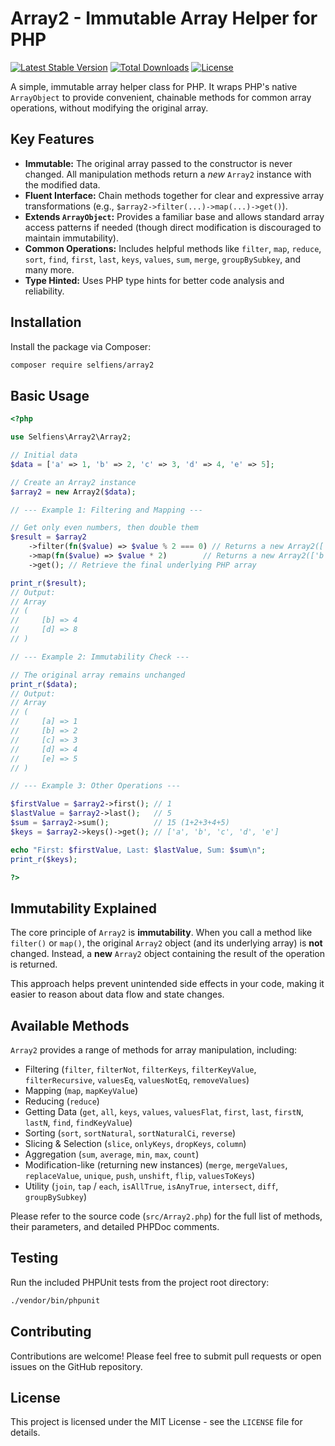 # Array2 - Immutable Array Helper for PHP

[![Latest Stable Version](https://poser.pugx.org/selfiens/array2/v)](//packagist.org/packages/selfiens/array2)
[![Total Downloads](https://poser.pugx.org/selfiens/array2/downloads)](//packagist.org/packages/selfiens/array2)
[![License](https://poser.pugx.org/selfiens/array2/license)](//packagist.org/packages/selfiens/array2)

A simple, immutable array helper class for PHP. It wraps PHP's native `ArrayObject` to provide convenient, chainable methods for common array operations, without modifying the original array.

## Key Features

*   **Immutable:** The original array passed to the constructor is never changed. All manipulation methods return a *new* `Array2` instance with the modified data.
*   **Fluent Interface:** Chain methods together for clear and expressive array transformations (e.g., `$array2->filter(...)->map(...)->get()`).
*   **Extends `ArrayObject`:** Provides a familiar base and allows standard array access patterns if needed (though direct modification is discouraged to maintain immutability).
*   **Common Operations:** Includes helpful methods like `filter`, `map`, `reduce`, `sort`, `find`, `first`, `last`, `keys`, `values`, `sum`, `merge`, `groupBySubkey`, and many more.
*   **Type Hinted:** Uses PHP type hints for better code analysis and reliability.

## Installation

Install the package via Composer:

```bash
composer require selfiens/array2
```

## Basic Usage

```php
<?php

use Selfiens\Array2\Array2;

// Initial data
$data = ['a' => 1, 'b' => 2, 'c' => 3, 'd' => 4, 'e' => 5];

// Create an Array2 instance
$array2 = new Array2($data);

// --- Example 1: Filtering and Mapping ---

// Get only even numbers, then double them
$result = $array2
    ->filter(fn($value) => $value % 2 === 0) // Returns a new Array2(['b' => 2, 'd' => 4])
    ->map(fn($value) => $value * 2)        // Returns a new Array2(['b' => 4, 'd' => 8])
    ->get(); // Retrieve the final underlying PHP array

print_r($result);
// Output:
// Array
// (
//     [b] => 4
//     [d] => 8
// )

// --- Example 2: Immutability Check ---

// The original array remains unchanged
print_r($data);
// Output:
// Array
// (
//     [a] => 1
//     [b] => 2
//     [c] => 3
//     [d] => 4
//     [e] => 5
// )

// --- Example 3: Other Operations ---

$firstValue = $array2->first(); // 1
$lastValue = $array2->last();   // 5
$sum = $array2->sum();          // 15 (1+2+3+4+5)
$keys = $array2->keys()->get(); // ['a', 'b', 'c', 'd', 'e']

echo "First: $firstValue, Last: $lastValue, Sum: $sum\n";
print_r($keys);

?>
```

## Immutability Explained

The core principle of `Array2` is **immutability**. When you call a method like `filter()` or `map()`, the original `Array2` object (and its underlying array) is **not** changed. Instead, a **new** `Array2` object containing the result of the operation is returned.

This approach helps prevent unintended side effects in your code, making it easier to reason about data flow and state changes.

## Available Methods

`Array2` provides a range of methods for array manipulation, including:

*   Filtering (`filter`, `filterNot`, `filterKeys`, `filterKeyValue`, `filterRecursive`, `valuesEq`, `valuesNotEq`, `removeValues`)
*   Mapping (`map`, `mapKeyValue`)
*   Reducing (`reduce`)
*   Getting Data (`get`, `all`, `keys`, `values`, `valuesFlat`, `first`, `last`, `firstN`, `lastN`, `find`, `findKeyValue`)
*   Sorting (`sort`, `sortNatural`, `sortNaturalCi`, `reverse`)
*   Slicing & Selection (`slice`, `onlyKeys`, `dropKeys`, `column`)
*   Aggregation (`sum`, `average`, `min`, `max`, `count`)
*   Modification-like (returning new instances) (`merge`, `mergeValues`, `replaceValue`, `unique`, `push`, `unshift`, `flip`, `valuesToKeys`)
*   Utility (`join`, `tap` / `each`, `isAllTrue`, `isAnyTrue`, `intersect`, `diff`, `groupBySubkey`)

Please refer to the source code (`src/Array2.php`) for the full list of methods, their parameters, and detailed PHPDoc comments.

## Testing

Run the included PHPUnit tests from the project root directory:

```bash
./vendor/bin/phpunit
```

## Contributing

Contributions are welcome! Please feel free to submit pull requests or open issues on the GitHub repository.

## License

This project is licensed under the MIT License - see the `LICENSE` file for details.
